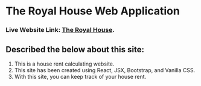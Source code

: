 # The Royal House Web Application

### Live Website Link: [The Royal House](https://royal-house-rent.netlify.app).

## Described the below about this site:

1.  This is a house rent calculating website.
2.  This site has been created using React, JSX, Bootstrap, and Vanilla CSS.
3.  With this site, you can keep track of your house rent.
